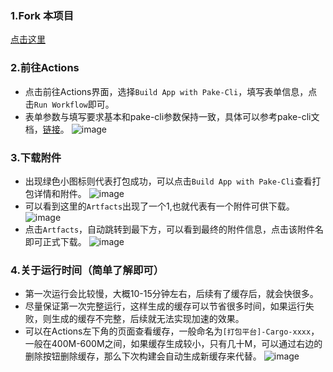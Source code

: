 ### 1.Fork 本项目

[点击这里](https://github.com/tw93/Pake/fork)

### 2.前往Actions
- 点击前往Actions界面，选择`Build App with Pake-Cli`，填写表单信息，点击`Run Workflow`即可。
- 表单参数与填写要求基本和pake-cli参数保持一致，具体可以参考pake-cli文档，[链接](https://github.com/tw93/Pake/blob/master/bin/README.md#%E7%94%A8%E6%B3%95)。
![image](https://user-images.githubusercontent.com/28218658/224034379-40d623ed-df91-4006-835d-ee852fcb55d4.png)

### 3.下载附件
- 出现绿色小图标则代表打包成功，可以点击`Build App with Pake-Cli`查看打包详情和附件。
![image](https://user-images.githubusercontent.com/28218658/224034726-6d17f899-cc2e-46d9-ac5b-68a8b28f231c.png)
- 可以看到这里的`Artfacts`出现了一个1,也就代表有一个附件可供下载。
![image](https://user-images.githubusercontent.com/28218658/223757384-10c8c2c5-d77c-4202-8572-668a2eca2e5f.png)
- 点击`Artfacts`，自动跳转到最下方，可以看到最终的附件信息，点击该附件名即可正式下载。
![image](https://user-images.githubusercontent.com/28218658/223757788-08f9ce71-d2ae-49f8-b2a5-debbb9214bc2.png)


### 4.关于运行时间（简单了解即可）
- 第一次运行会比较慢，大概10-15分钟左右，后续有了缓存后，就会快很多。
- 尽量保证第一次完整运行，这样生成的缓存可以节省很多时间，如果运行失败，则生成的缓存不完整，后续就无法实现加速的效果。
- 可以在Actions左下角的页面查看缓存，一般命名为`[打包平台]-Cargo-xxxx`，一般在400M-600M之间，如果缓存生成较小，只有几十M，可以通过右边的删除按钮删除缓存，那么下次构建会自动生成新缓存来代替。
![image](https://user-images.githubusercontent.com/28218658/223755867-7ecd413f-c50b-47b7-9816-4071250f3c16.png)
